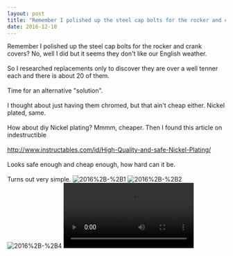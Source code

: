 ```yaml
---
layout: post
title: "Remember I polished up the steel cap bolts for the rocker and crank covers? No, well I did but it seems..."
date: 2016-12-10 
---
```

Remember I polished up the steel cap bolts for the rocker and crank covers? No, well I did but it seems they don&#39;t like our English weather.<br /><br />So I researched replacements only to discover they are over a well tenner each and there is about 20 of them.<br /><br />Time for an alternative &quot;solution&quot;.<br /><br />I thought about just having them chromed, but that ain&#39;t cheap either. Nickel plated, same.<br /><br />How about diy Nickel plating? Mmmm, cheaper. Then I found this article on indestructible <br /><br /><a href="http://www.instructables.com/id/High-Quality-and-safe-Nickel-Plating/" class="ot-anchor">http://www.instructables.com/id/High-Quality-and-safe-Nickel-Plating/</a><br /><br />Looks safe enough and cheap enough, how hard can it be. <br /><br />Turns out very simple.﻿
![2016%2B-%2B1](/k100-project/Photos/2016-12-10/2016%2B-%2B1)
![2016%2B-%2B2](/k100-project/Photos/2016-12-10/2016%2B-%2B2)
![2016%2B-%2B4](/k100-project/Photos/2016-12-10/2016%2B-%2B4)
![20161210_091102.mp4](/k100-project/Photos/2016-12-10/20161210_091102.mp4)